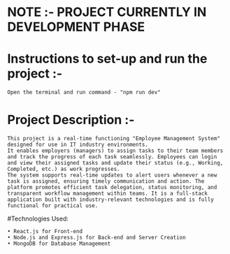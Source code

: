 # NOTE :- PROJECT CURRENTLY IN DEVELOPMENT PHASE

# Instructions to set-up and run the project :-

    Open the terminal and run command - "npm run dev"

# Project Description :-

    This project is a real-time functioning "Employee Management System" designed for use in IT industry environments. 
    It enables employers (managers) to assign tasks to their team members and track the progress of each task seamlessly. Employees can login and view their assigned tasks and update their status (e.g., Working, Completed, etc.) as work progresses. 
    The system supports real-time updates to alert users whenever a new task is assigned, ensuring timely communication and action. The platform promotes efficient task delegation, status monitoring, and transparent workflow management within teams. It is a full-stack application built with industry-relevant technologies and is fully functional for practical use.

#Technologies Used:

    • React.js for Front-end
    • Node.js and Express.js for Back-end and Server Creation
    • MongoDB for Database Management